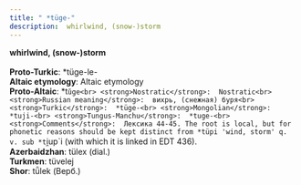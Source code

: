 ```yaml
---
title: " *tüge-"
description:  whirlwind, (snow-)storm
---
```

<strong> whirlwind, (snow-)storm</strong><br><br>
<strong>Proto-Turkic</strong>:  *tüge-le-<br>
<strong>Altaic etymology</strong>:  Altaic etymology<br>
<strong> Proto-Altaic</strong>:  *t`ŭge<br>
<strong>Nostratic</strong>:  Nostratic<br>
<strong>Russian meaning</strong>:  вихрь, (снежная) буря<br>
<strong>Turkic</strong>:  *tüge-<br>
<strong>Mongolian</strong>:  *tuji-<br>
<strong>Tungus-Manchu</strong>:  *tuge-<br>
<strong>Comments</strong>:  Лексика 44-45. The root is local, but for phonetic reasons should be kept distinct from *tüpi 'wind, storm' q. v. sub *t`i̯up`i (with which it is linked in EDT 436).<br>
<strong>Azerbaidzhan</strong>:  tülex (dial.)<br>
<strong>Turkmen</strong>:  tüvelej<br>
<strong>Shor</strong>:  tǖlek (Верб.)<br>


